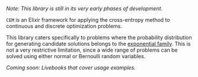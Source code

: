 _Note: This library is still in its very early phases of development._

`CEM` is an Elixir framework for applying the cross-entropy method to 
continuous and discrete optimization problems.

This library caters specifically to problems where the probability distribution
for generating candidate solutions belongs to the 
[exponential family](https://en.wikipedia.org/wiki/Exponential_family). This is
not a very restrictive limitation, since a wide range of problems can be solved
using either normal or Bernoulli random variables. 

_Coming soon: Livebooks that cover usage examples._